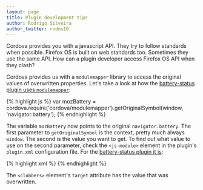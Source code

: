 ```yaml
---
layout: page
title: Plugin development tips
author: Rodrigo Silveira
author_twitter: rodms10
---
```


Cordova provides you with a javascript API. They try to follow standards when possible. Firefox OS is built on web standards too. Sometimes they use the same API. How can a plugin developer access Firefox OS API when they clash?

Cordova provides us with a `modulemapper` library to access the original values of overwritten properties. Let's take a look at how the [battery-status plugin uses `modulemapper`](https://github.com/apache/cordova-plugin-battery-status/blob/7222959f2741cc54401c84c4506413001684e799/src/firefoxos/BatteryProxy.js#L22):

{% highlight js %}
var mozBattery = cordova.require('cordova/modulemapper').getOriginalSymbol(window, 'navigator.battery');
{% endhighlight %}

The variable `mozBattery` now points to the original `navigator.battery`. The first parameter to `getOriginalSymbol` is the context, pretty much always  `window`. The second is the value you want to get. To find out what value to use on the second parameter, check the `<js-module>` element in the plugin's `plugin.xml` configuration file. For the [battery-status plugin it is](https://github.com/apache/cordova-plugin-battery-status/blob/7222959f2741cc54401c84c4506413001684e799/plugin.xml#L31-L33):

{% highlight xml %}
<js-module src="www/battery.js" name="battery">
    <clobbers target="navigator.battery" />
</js-module>
{% endhighlight %}

The `<clobbers>` element's `target` attribute has the value that was overwritten.
